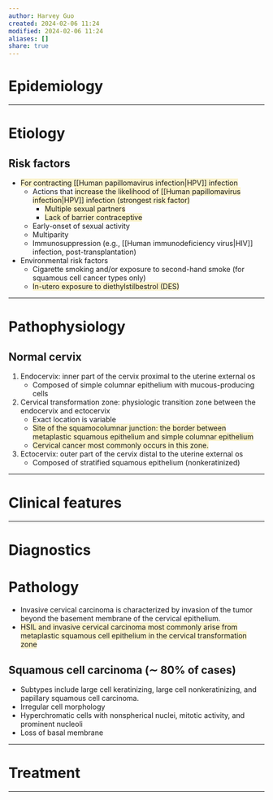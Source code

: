 ```yaml
---
author: Harvey Guo
created: 2024-02-06 11:24
modified: 2024-02-06 11:24
aliases: []
share: true
---
```

# Epidemiology


---
# Etiology
## Risk factors
- <span style="background:rgba(240, 200, 0, 0.2)">For contracting [[Human papillomavirus infection|HPV]] infection</span>
	- Actions that <span style="background:rgba(240, 200, 0, 0.2)">increase the likelihood of [[Human papillomavirus infection|HPV]] infection (strongest risk factor)</span>
		- <span style="background:rgba(240, 200, 0, 0.2)">Multiple sexual partners </span>
		- <span style="background:rgba(240, 200, 0, 0.2)">Lack of barrier contraceptive</span>
	- Early-onset of sexual activity
	- Multiparity
	- Immunosuppression (e.g., [[Human immunodeficiency virus|HIV]] infection, post-transplantation)
- Environmental risk factors
	- Cigarette smoking and/or exposure to second-hand smoke (for squamous cell cancer types only) 
	- <span style="background:rgba(240, 200, 0, 0.2)">In-utero exposure to diethylstilbestrol (DES)</span>

---
# Pathophysiology
## Normal cervix
1. Endocervix: inner part of the cervix proximal to the uterine external os
	- Composed of simple columnar epithelium with mucous-producing cells
2. Cervical transformation zone: physiologic transition zone between the endocervix and ectocervix
	- Exact location is variable
	- <span style="background:rgba(240, 200, 0, 0.2)">Site of the squamocolumnar junction: the border between metaplastic squamous epithelium and simple columnar epithelium</span>
	- <span style="background:rgba(240, 200, 0, 0.2)">Cervical cancer most commonly occurs in this zone.</span>
3. Ectocervix: outer part of the cervix distal to the uterine external os
	- Composed of stratified squamous epithelium (nonkeratinized)

---
# Clinical features


---
# Diagnostics

# Pathology
- Invasive cervical carcinoma is characterized by invasion of the tumor beyond the basement membrane of the cervical epithelium.
- <span style="background:rgba(240, 200, 0, 0.2)">HSIL and invasive cervical carcinoma most commonly arise from metaplastic squamous cell epithelium in the cervical transformation zone</span>
## Squamous cell carcinoma (∼ 80% of cases)
- Subtypes include large cell keratinizing, large cell nonkeratinizing, and papillary squamous cell carcinoma.
- Irregular cell morphology
- Hyperchromatic cells with nonspherical nuclei, mitotic activity, and prominent nucleoli
- Loss of basal membrane

---
# Treatment


---
